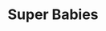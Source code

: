 ---
title: Super Babies
price: 18.00
tags: ["dog-collars"]
description: 
size: All
fields: super-babies
templateKey: product-page-layout
image: catty/super-babies.png
customField: 
    name: Select Size
    values: [{name: 'XSmall', priceChange: 0}, {name: 'Small', priceChange: 2},{name: 'Medium', priceChange: 5.00},{name: 'Large', priceChange: 7.00}, {name: 'XLarge', priceChange: 12 }]
---